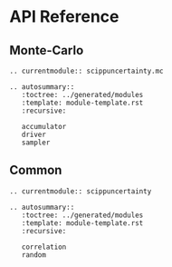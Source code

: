 # API Reference

## Monte-Carlo

```{eval-rst}
.. currentmodule:: scippuncertainty.mc

.. autosummary::
   :toctree: ../generated/modules
   :template: module-template.rst
   :recursive:

   accumulator
   driver
   sampler
```

## Common

```{eval-rst}
.. currentmodule:: scippuncertainty

.. autosummary::
   :toctree: ../generated/modules
   :template: module-template.rst
   :recursive:

   correlation
   random
```
